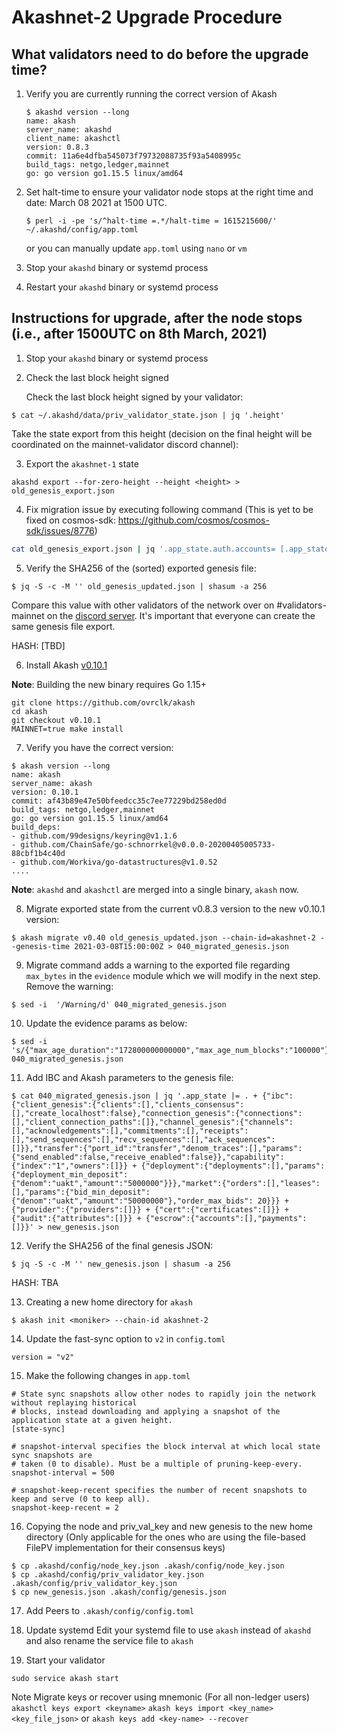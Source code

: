 # Akashnet-2 Upgrade Procedure

## What validators need to do before the upgrade time?
1. Verify you are currently running the correct version of Akash
    ```
    $ akashd version --long
    name: akash
    server_name: akashd
    client_name: akashctl
    version: 0.8.3
    commit: 11a6e4dfba545073f79732088735f93a5408995c
    build_tags: netgo,ledger,mainnet
    go: go version go1.15.5 linux/amd64
    ```
    
2. Set halt-time to ensure your validator node stops at the right time and date: March 08 2021 at 1500 UTC.
    ```
   $ perl -i -pe 's/^halt-time =.*/halt-time = 1615215600/' ~/.akashd/config/app.toml
    ```
    or you can manually update `app.toml` using `nano` or `vm`
    
3. Stop your `akashd` binary or systemd process
 
4. Restart your `akashd` binary or systemd process

## Instructions for upgrade, after the node stops (i.e., after 1500UTC on 8th March, 2021)
1. Stop your `akashd` binary or systemd process
2. Check the last block height signed

    Check the last block height signed by your validator:
```
$ cat ~/.akashd/data/priv_validator_state.json | jq '.height'
```

Take the state export from this height (decision on the final height will be coordinated on the mainnet-validator discord channel):

3. Export the `akashnet-1` state
    
```
akashd export --for-zero-height --height <height> > old_genesis_export.json
```
4. Fix migration issue by executing following command (This is yet to be fixed on cosmos-sdk: https://github.com/cosmos/cosmos-sdk/issues/8776)
```sh
cat old_genesis_export.json | jq '.app_state.auth.accounts= [.app_state.auth.accounts[] | if (.value.public_key!=null and .value.public_key!="") then (.value.public_key.value= (.value.public_key.value | if type=="string" then . else (.threshold = (.threshold| tonumber)) end)) else . end ]' > old_genesis_updated.json
```
5. Verify the SHA256 of the (sorted) exported genesis file:
```
$ jq -S -c -M '' old_genesis_updated.json | shasum -a 256
```
Compare this value with other validators of the network over on #validators-mainnet on the [discord server](https://discord.gg/CuGPqaUW). It's important that everyone can create the same genesis file export.

HASH: [TBD]

6. Install Akash [v0.10.1](https://github.com/ovrclk/akash/releases/tag/v0.10.1)

**Note**: Building the new binary requires Go 1.15+
```
git clone https://github.com/ovrclk/akash
cd akash
git checkout v0.10.1
MAINNET=true make install
```

7. Verify you have the correct version:
```
$ akash version --long
name: akash
server_name: akash
version: 0.10.1
commit: af43b89e47e50bfeedcc35c7ee77229bd258ed0d
build_tags: netgo,ledger,mainnet
go: go version go1.15.5 linux/amd64
build_deps:
- github.com/99designs/keyring@v1.1.6
- github.com/ChainSafe/go-schnorrkel@v0.0.0-20200405005733-88cbf1b4c40d
- github.com/Workiva/go-datastructures@v1.0.52
....
```

**Note**: `akashd` and `akashctl` are merged into a single binary, `akash` now.

8.  Migrate exported state from the current v0.8.3 version to the new v0.10.1 version:
```
$ akash migrate v0.40 old_genesis_updated.json --chain-id=akashnet-2 --genesis-time 2021-03-08T15:00:00Z > 040_migrated_genesis.json
```
9. Migrate command adds a warning to the exported file regarding `max_bytes` in the `evidence` module which we will modify in the next step. Remove the warning:
```
$ sed -i  '/Warning/d' 040_migrated_genesis.json
```

10. Update the evidence params as below:
```
$ sed -i 's/{"max_age_duration":"172800000000000","max_age_num_blocks":"100000"}/{"max_age_duration":"172800000000000","max_age_num_blocks":"100000","max_bytes":"1048576"}/g' 040_migrated_genesis.json
```

11. Add IBC and Akash parameters to the genesis file:
```
$ cat 040_migrated_genesis.json | jq '.app_state |= . + {"ibc":{"client_genesis":{"clients":[],"clients_consensus":[],"create_localhost":false},"connection_genesis":{"connections":[],"client_connection_paths":[]},"channel_genesis":{"channels":[],"acknowledgements":[],"commitments":[],"receipts":[],"send_sequences":[],"recv_sequences":[],"ack_sequences":[]}},"transfer":{"port_id":"transfer","denom_traces":[],"params":{"send_enabled":false,"receive_enabled":false}},"capability":{"index":"1","owners":[]}} + {"deployment":{"deployments":[],"params":{"deployment_min_deposit":{"denom":"uakt","amount":"5000000"}}},"market":{"orders":[],"leases":[],"params":{"bid_min_deposit":{"denom":"uakt","amount":"50000000"},"order_max_bids": 20}}} + {"provider":{"providers":[]}} + {"cert":{"certificates":[]}} + {"audit":{"attributes":[]}} + {"escrow":{"accounts":[],"payments":[]}}' > new_genesis.json
```
12. Verify the SHA256 of the final genesis JSON:
```
$ jq -S -c -M '' new_genesis.json | shasum -a 256
```
HASH: TBA

13. Creating a new home directory for `akash`
```
$ akash init <moniker> --chain-id akashnet-2 
```

14. Update the fast-sync option to `v2` in `config.toml`
```
version = "v2"
```
15. Make the following changes in `app.toml`
```
# State sync snapshots allow other nodes to rapidly join the network without replaying historical
# blocks, instead downloading and applying a snapshot of the application state at a given height.
[state-sync]

# snapshot-interval specifies the block interval at which local state sync snapshots are
# taken (0 to disable). Must be a multiple of pruning-keep-every.
snapshot-interval = 500

# snapshot-keep-recent specifies the number of recent snapshots to keep and serve (0 to keep all).
snapshot-keep-recent = 2
```
16. Copying the node and priv_val_key and new genesis to the new home directory (Only applicable for the ones who are using the file-based FilePV implementation for their consensus keys)
```
$ cp .akashd/config/node_key.json .akash/config/node_key.json
$ cp .akashd/config/priv_validator_key.json .akash/config/priv_validator_key.json
$ cp new_genesis.json .akash/config/genesis.json
```
17. Add Peers to `.akash/config/config.toml`


18. Update systemd
Edit your systemd file  to use `akash` instead of `akashd` and also rename the service file to `akash`

19. Start your validator
```
sudo service akash start
```

Note Migrate keys or recover using mnemonic (For all non-ledger users)
`akashctl keys export <keyname>`
`akash keys import <key_name> <key_file_json>`
or
`akash keys add <key-name> --recover`
